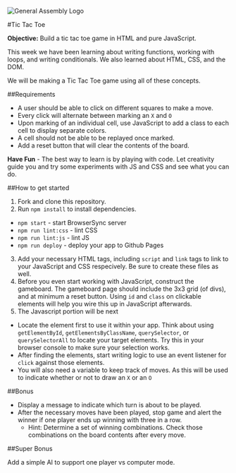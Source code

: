 ![General Assembly Logo](http://i.imgur.com/ke8USTq.png)

#Tic Tac Toe

**Objective:** Build a tic tac toe game in HTML and pure JavaScript.

This week we have been learning about writing functions, working with loops, and writing conditionals. We also learned about HTML, CSS, and the DOM.

We will be making a Tic Tac Toe game using all of these concepts.

##Requirements
* A user should be able to click on different squares to make a move.
* Every click will alternate between marking an `X` and `O`
* Upon marking of an individual cell, use JavaScript to add a class to each cell to display separate colors.
* A cell should not be able to be replayed once marked.
* Add a reset button that will clear the contents of the board.

**Have Fun** - The best way to learn is by playing with code. Let creativity guide you and try some experiments with JS and CSS and see what you can do.

##How to get started

1. Fork and clone this repository.
2. Run `npm install` to install dependencies.
  * `npm start` - start BrowserSync server
  * `npm run lint:css` - lint CSS
  * `npm run lint:js` - lint JS
  * `npm run deploy` - deploy your app to Github Pages
3. Add your necessary HTML tags, including `script` and `link` tags to link to your JavaScript and CSS respecively. Be sure to create these files as well.
4. Before you even start working with JavaScript, construct the gameboard. The gameboard page should include the 3x3 grid (of divs), and at minimum a reset button. Using `id` and `class` on clickable elements will help you wire this up in JavaScript afterwards.
5. The Javascript portion will be next
  * Locate the element first to use it within your app. Think about using `getElementById`, `getElementsByClassName`, `querySelector`, or `querySelectorAll` to locate your target elements. Try this in your browser console to make sure your selection works.
  * After finding the elements, start writing logic to use an event listener for `click` against those elements.
  * You will also need a variable to keep track of moves. As this will be used to indicate whether or not to draw an `X` or an `O`

##Bonus

* Display a message to indicate which turn is about to be played.
* After the necessary moves have been played, stop game and alert the winner if one player ends up winning with three in a row.
  * Hint: Determine a set of winning combinations. Check those combinations on the board contents after every move.

##Super Bonus

Add a simple AI to support one player vs computer mode.

